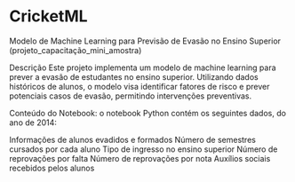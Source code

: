 # CricketML
Modelo de Machine Learning para Previsão de Evasão no Ensino Superior 
(projeto_capacitação_mini_amostra)



Descrição
Este projeto implementa um modelo de machine learning para prever a evasão de estudantes no ensino superior. Utilizando dados históricos de alunos, o modelo visa identificar fatores de risco e prever potenciais casos de evasão, permitindo intervenções preventivas.

Conteúdo do Notebook: o notebook Python contém os seguintes dados, do ano de 2014:

Informações de alunos evadidos e formados
Número de semestres cursados por cada aluno
Tipo de ingresso no ensino superior
Número de reprovações por falta
Número de reprovações por nota
Auxílios sociais recebidos pelos alunos
